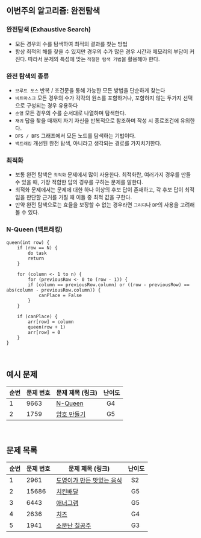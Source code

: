 ## 이번주의 알고리즘: 완전탐색

### 완전탐색 (Exhaustive Search)

- 모든 경우의 수를 탐색하여 최적의 결과를 찾는 방법
- 항상 최적의 해를 찾을 수 있지만 경우의 수가 많은 경우 시간과 메모리의 부담이 커진다. 따라서 문제의 특성에 맞는 `적절한 탐색 기법`을 활용해야 한다.

### 완전 탐색의 종류

- `브루트 포스` 반복 / 조건문을 통해 가능한 모든 방법을 단순하게 찾는다
- `비트마스크` 모든 경우의 수가 각각의 원소를 포함하거나, 포함하지 않는 두가지 선택으로 구성되는 경우 유용하다
- `순열` 모든 경우의 수를 순서대로 나열하며 탐색한다.
- `재귀` 답을 찾을 때까지 자기 자신을 반복적으로 참조하며 작성 시 종료조건에 유의한다.
- `DFS / BFS` 그래프에서 모든 노드를 탐색하는 기법이다.
- `백트래킹` 개선된 완전 탐색, 아니라고 생각되는 경로를 가지치기한다.

### 최적화
- 보통 완전 탐색은 `최적화` 문제에서 많이 사용한다. 최적화란, 여러가지 경우를 만들 수 있을 때, 가장 적합한 답의 경우를 구하는 문제를 말한다.
- 최적화 문제에서는 문제에 대한 하나 이상의 후보 답이 존재하고, 각 후보 답이 최적임을 판단할 근거를 가질 때 이들 중 최적 값을 구한다.
- 만약 완전 탐색으로는 효율을 보장할 수 없는 경우라면 `그리디`나 `DP`의 사용을 고려해 볼 수 있다.

### N-Queen (백트래킹)
```
queen(int row) {
    if (row == N) {
        do task
        return
    }
    
    for (column <- 1 to n) {
        for (previousRow <- 0 to (row - 1)) {
        if (column == previousRow.column) or ((row - previousRow) == abs(column - previousRow.column)) {
            canPlace = False
        }   
    }
    
    if (canPlace) {
        arr[row] = column
        queen(row + 1)
        arr[row] = 0
    }
}
```

<br>

## 예시 문제

| **순번** | **문제 번호** | **문제 제목 (링크)**                                  | 난이도             | 
|--------|-----------|-------------------------------------------------|-----------------| 
| 1      | 9663      | [N-Queen](https://www.acmicpc.net/problem/9663) | &nbsp; G4 |
| 2      | 1759      | [암호 만들기](https://www.acmicpc.net/problem/1759)  | &nbsp; G5 |

<br>

## 문제 목록

| **순번** | **문제 번호** | **문제 제목 (링크)**                                         | 난이도             | 
|--------|-----------|--------------------------------------------------------|-----------------| 
| 1      | 2961      | [도영이가 만든 맛있는 음식](https://www.acmicpc.net/problem/2961) | &nbsp; S2 |
| 2      | 15686     | [치킨배달](https://www.acmicpc.net/problem/15686)          | &nbsp; G5 |
| 3      | 6443      | [애너그램](https://www.acmicpc.net/problem/6443)           | &nbsp; G5 |
| 4      | 2636      | [치즈](https://www.acmicpc.net/problem/2636)             | &nbsp; G4 |
| 5      | 1941      | [소문난 칠공주](https://www.acmicpc.net/problem/1941)        | &nbsp; G3 |

<br>
<br>


